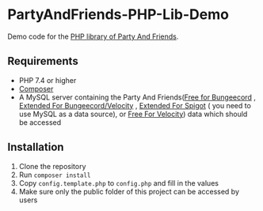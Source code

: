 # PartyAndFriends-PHP-Lib-Demo

Demo code for the [PHP library of Party And Friends](https://github.com/Simonsator/PartyAndFriends-PHP-Lib).

## Requirements

* PHP 7.4 or higher
* [Composer](https://getcomposer.org/)
* A MySQL server containing the Party And
  Friends([Free for Bungeecord](https://www.spigotmc.org/resources/party-and-friends-for-bungeecord-supports-1-7-x-to-1-19-x.9531/)
  , [Extended For Bungeecord/Velocity](https://www.spigotmc.org/resources/party-and-friends-extended-edition-for-bungeecord-velocity-supports-1-7-1-19.10123/)
  , [Extended For Spigot](https://www.spigotmc.org/resources/party-and-friends-extended-for-spigot-supports-1-7-1-19.11633/) (
  you need to use MySQL as a data source),
  or [Free For Velocity](https://forums.papermc.io/threads/party-and-friends-for-velocity-version-1-0-89.317/)) data
  which should be accessed

## Installation

1. Clone the repository
2. Run `composer install`
3. Copy `config.template.php` to `config.php` and fill in the values
4. Make sure only the public folder of this project can be accessed by users
